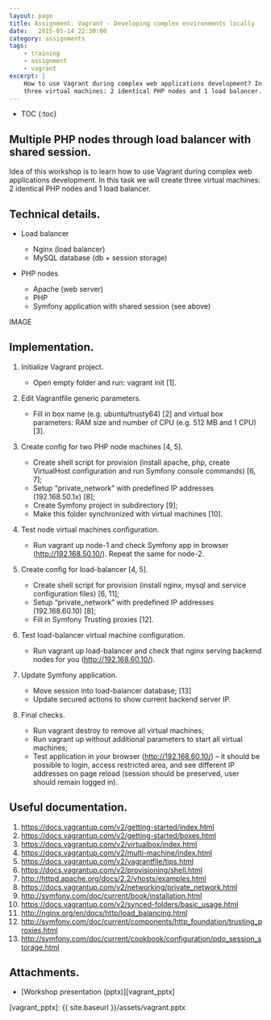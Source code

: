 ```yaml
---
layout: page
title: Assignment. Vagrant - Developing complex environments locally
date:   2015-05-14 22:30:00
category: assignments
tags:
    - training
    - assignment
    - vagrant
excerpt: |
    How to use Vagrant during complex web applications development? In this assigment we will use Vagrant to create
    three virtual machines: 2 identical PHP nodes and 1 load balancer.
---
```

* TOC
{:toc}

## Multiple PHP nodes through load balancer with shared session.

Idea of this workshop is to learn how to use Vagrant during complex web applications development. In this task
we will create three virtual machines: 2 identical PHP nodes and 1 load balancer.

## Technical details.

- Load balancer
    * Nginx (load balancer)
    * MySQL database (db + session storage)

- PHP nodes
    * Apache (web server)
    * PHP
    * Symfony application with shared session (see above)

IMAGE

## Implementation.
1. Initialize Vagrant project.
    * Open empty folder and run: vagrant init [1].

2. Edit Vagrantfile generic parameters.
    * Fill in box name (e.g. ubuntu/trusty64) [2] and virtual box parameters: RAM size and number of CPU
      (e.g. 512 MB and 1 CPU) [3].

3. Create config for two PHP node machines [4, 5].
    * Create shell script for provision (install apache, php, create VirtualHost configuration and run
      Symfony console commands) [6, 7];
    * Setup “private_network” with predefined IP addresses (192.168.50.1x) [8];
    * Create Symfony project in subdirectory [9];
    * Make this folder synchronized with virtual machines [10].

4. Test node virtual machines configuration.
    * Run vagrant up node-1 and check Symfony app in browser (http://192.168.50.10/). Repeat the same for node-2.

5. Create config for load-balancer [4, 5].
    * Create shell script for provision (install nginx, mysql and service configuration files) [6, 11];
    * Setup “private_network” with predefined IP addresses (192.168.60.10) [8];
    * Fill in Symfony Trusting proxies [12].

6. Test load-balancer virtual machine configuration.
    * Run vagrant up load-balancer and check that nginx serving backend nodes for you (http://192.168.60.10/).

7. Update Symfony application.
    * Move session into load-balancer database; [13]
    * Update secured actions to show current backend server IP.

8. Final checks.
    * Run vagrant destroy to remove all virtual machines;
    * Run vagrant up without additional parameters to start all virtual machines;
    * Test application in your browser (http://192.168.60.10/) – it should be possible to login, access restricted area,
      and see different IP addresses on page reload (session should be preserved, user should remain logged in).

## Useful documentation.

1. https://docs.vagrantup.com/v2/getting-started/index.html
2. https://docs.vagrantup.com/v2/getting-started/boxes.html
3. https://docs.vagrantup.com/v2/virtualbox/index.html
4. https://docs.vagrantup.com/v2/multi-machine/index.html
5. https://docs.vagrantup.com/v2/vagrantfile/tips.html
6. https://docs.vagrantup.com/v2/provisioning/shell.html
7. http://httpd.apache.org/docs/2.2/vhosts/examples.html
8. https://docs.vagrantup.com/v2/networking/private_network.html
9. http://symfony.com/doc/current/book/installation.html
10. https://docs.vagrantup.com/v2/synced-folders/basic_usage.html
11. http://nginx.org/en/docs/http/load_balancing.html
12. http://symfony.com/doc/current/components/http_foundation/trusting_proxies.html
13. http://symfony.com/doc/current/cookbook/configuration/pdo_session_storage.html

## Attachments.

* [Workshop presentation (pptx)][vagrant_pptx]

[vagrant_pptx]:      {{ site.baseurl }}/assets/vagrant.pptx